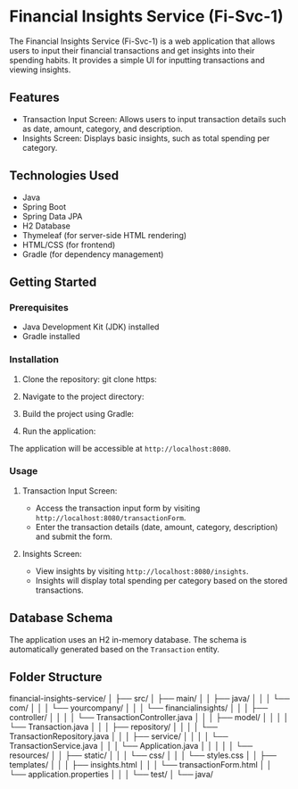 # Financial Insights Service (Fi-Svc-1)

The Financial Insights Service (Fi-Svc-1) is a web application that allows users to input their financial transactions and get insights into their spending habits. It provides a simple UI for inputting transactions and viewing insights.

## Features

- Transaction Input Screen: Allows users to input transaction details such as date, amount, category, and description.
- Insights Screen: Displays basic insights, such as total spending per category.

## Technologies Used

- Java
- Spring Boot
- Spring Data JPA
- H2 Database
- Thymeleaf (for server-side HTML rendering)
- HTML/CSS (for frontend)
- Gradle (for dependency management)

## Getting Started

### Prerequisites

- Java Development Kit (JDK) installed
- Gradle installed

### Installation

1. Clone the repository:
   git clone https:

   
2. Navigate to the project directory:


3. Build the project using Gradle:


4. Run the application:


The application will be accessible at `http://localhost:8080`.

### Usage

1. Transaction Input Screen:
   - Access the transaction input form by visiting `http://localhost:8080/transactionForm`.
   - Enter the transaction details (date, amount, category, description) and submit the form.

2. Insights Screen:
   - View insights by visiting `http://localhost:8080/insights`.
   - Insights will display total spending per category based on the stored transactions.

## Database Schema

The application uses an H2 in-memory database. The schema is automatically generated based on the `Transaction` entity.

## Folder Structure

financial-insights-service/
│
├── src/
│ ├── main/
│ │ ├── java/
│ │ │ └── com/
│ │ │ └── yourcompany/
│ │ │ └── financialinsights/
│ │ │ ├── controller/
│ │ │ │ └── TransactionController.java
│ │ │ ├── model/
│ │ │ │ └── Transaction.java
│ │ │ ├── repository/
│ │ │ │ └── TransactionRepository.java
│ │ │ ├── service/
│ │ │ │ └── TransactionService.java
│ │ │ └── Application.java
│ │ │
│ │ └── resources/
│ │ ├── static/
│ │ │ └── css/
│ │ │ └── styles.css
│ │ ├── templates/
│ │ │ ├── insights.html
│ │ │ └── transactionForm.html
│ │ └── application.properties
│ │
│ └── test/
│ └── java/
